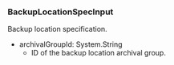 ### BackupLocationSpecInput
Backup location specification.

- archivalGroupId: System.String
  - ID of the backup location archival group.
